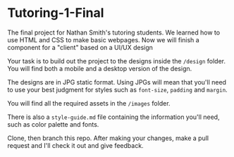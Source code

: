 # Tutoring-1-Final
The final project for Nathan Smith's tutoring students. We learned how to use HTML and CSS to make basic webpages. Now we will finish a component for a "client" based on a UI/UX design


Your task is to build out the project to the designs inside the `/design` folder. You will find both a mobile and a desktop version of the design.

The designs are in JPG static format. Using JPGs will mean that you'll need to use your best judgment for styles such as `font-size`, `padding` and `margin`.

You will find all the required assets in the `/images` folder. 

There is also a `style-guide.md` file containing the information you'll need, such as color palette and fonts.

Clone, then branch this repo. After making your changes, make a pull request and I'll check it out and give feedback.
